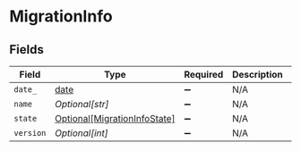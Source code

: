 # MigrationInfo


## Fields

| Field                                                                     | Type                                                                      | Required                                                                  | Description                                                               | Example                                                                   |
| ------------------------------------------------------------------------- | ------------------------------------------------------------------------- | ------------------------------------------------------------------------- | ------------------------------------------------------------------------- | ------------------------------------------------------------------------- |
| `date_`                                                                   | [date](https://docs.python.org/3/library/datetime.html#date-objects)      | :heavy_minus_sign:                                                        | N/A                                                                       |                                                                           |
| `name`                                                                    | *Optional[str]*                                                           | :heavy_minus_sign:                                                        | N/A                                                                       | migrations:001                                                            |
| `state`                                                                   | [Optional[MigrationInfoState]](../../models/shared/migrationinfostate.md) | :heavy_minus_sign:                                                        | N/A                                                                       |                                                                           |
| `version`                                                                 | *Optional[int]*                                                           | :heavy_minus_sign:                                                        | N/A                                                                       | 11                                                                        |
